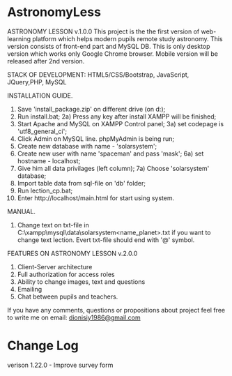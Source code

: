 # AstronomyLess

ASTRONOMY LESSON v.1.0.0
This project is the the first version of web-learning platform which helps modern pupils remote study astronomy.
This version consists of front-end part and MySQL DB.
This is only desktop version which works only Google Chrome browser.
Mobile version will be released after 2nd version.

STACK OF DEVELOPMENT: HTML5/CSS/Bootstrap, JavaScript, JQuery,PHP, MySQL

INSTALLATION GUIDE.
1. Save 'install_package.zip' on different drive (on d:\);
2. Run install.bat;
2a) Press any key after install XAMPP will be finished;
3. Start Apache and MySQL on XAMPP Control panel;
3a) set codepage is 'utf8_general_ci';
4. Click Admin on MySQL line. phpMyAdmin is being run;
5. Create new database with name - 'solarsystem';
6. Create new user with name 'spaceman' and pass 'mask';
6a) set hostname - localhost;
7. Give him all data privilages (left column);
7a) Choose 'solarsystem' database;
8. Import table data from sql-file on 'db' folder;
9. Run lection_cp.bat;
10. Enter http://localhost/main.html for start using system.

MANUAL.
1. Change text on txt-file in C:\xampp\mysql\data\solarsystem\<name_planet>.txt if you want to change text lection.
Evert txt-file should end with '@' symbol.


FEATURES ON ASTRONOMY LESSON v.2.0.0
1. Client-Server architecture
2. Full authorization for access roles
3. Ability to change images, text and questions
4. Emailing
5. Chat between pupils and teachers.

If you have any comments, questions or propositions about project feel free to write me on 
email: dionisiy1986@gmail.com

# Change Log
verison 1.22.0 - Improve survey form
